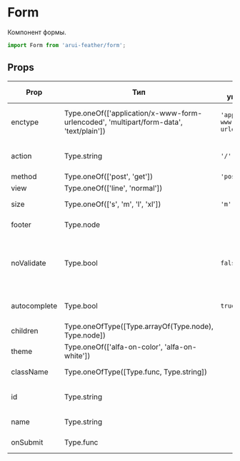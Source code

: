 # Form

Компонент формы.

```javascript
import Form from 'arui-feather/form';
```




## Props


| Prop  | Тип  | По-умолчанию | Обязательный | Описание |
| ----- | ---- | ------------ | ------------ |----------|
| enctype | Type.oneOf(['application/x-www-form-urlencoded', 'multipart/form-data', 'text/plain']) | `'application/x-www-form-urlencoded'`  |  | Способ кодирования данных формы при их отправке |
| action | Type.string | `'/'`  |  | Адрес отправки данных на сервер |
| method | Type.oneOf(['post', 'get']) | `'post'`  |  | Метод запроса |
| view | Type.oneOf(['line', 'normal']) |  |  | Тип формы |
| size | Type.oneOf(['s', 'm', 'l', 'xl']) | `'m'`  |  | Размер компонента |
| footer | Type.node |  |  | Футер для формы |
| noValidate | Type.bool | `false`  |  | Управление встроенным в браузер механизмом валидации формы |
| autocomplete | Type.bool | `true`  |  | Управление автозаполнением формы |
| children | Type.oneOfType([Type.arrayOf(Type.node), Type.node]) |  |  | Дочерние элементы формы |
| theme | Type.oneOf(['alfa-on-color', 'alfa-on-white']) |  |  | Тема компонента |
| className | Type.oneOfType([Type.func, Type.string]) |  |  | Дополнительный класс |
| id | Type.string |  |  | Идентификатор компонента в DOM |
| name | Type.string |  |  | Имя компонента в DOM |
| onSubmit | Type.func |  |  | Обработчик отправки формы |












